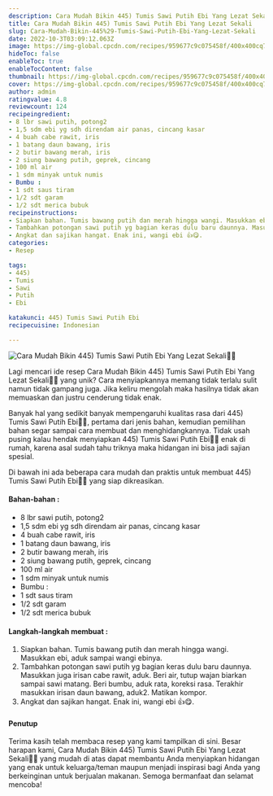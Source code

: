 ```yaml
---
description: Cara Mudah Bikin 445) Tumis Sawi Putih Ebi Yang Lezat Sekali"
title: Cara Mudah Bikin 445) Tumis Sawi Putih Ebi Yang Lezat Sekali
slug: Cara-Mudah-Bikin-445%29-Tumis-Sawi-Putih-Ebi-Yang-Lezat-Sekali
date: 2022-10-3T03:09:12.063Z
image: https://img-global.cpcdn.com/recipes/959677c9c075458f/400x400cq70/photo.jpg
hideToc: false
enableToc: true
enableTocContent: false
thumbnail: https://img-global.cpcdn.com/recipes/959677c9c075458f/400x400cq70/photo.jpg
cover: https://img-global.cpcdn.com/recipes/959677c9c075458f/400x400cq70/photo.jpg
author: admin
ratingvalue: 4.8
reviewcount: 124
recipeingredient:
- 8 lbr sawi putih, potong2
- 1,5 sdm ebi yg sdh direndam air panas, cincang kasar
- 4 buah cabe rawit, iris
- 1 batang daun bawang, iris
- 2 butir bawang merah, iris
- 2 siung bawang putih, geprek, cincang
- 100 ml air
- 1 sdm minyak untuk numis
- Bumbu :
- 1 sdt saus tiram
- 1/2 sdt garam
- 1/2 sdt merica bubuk
recipeinstructions:
- Siapkan bahan. Tumis bawang putih dan merah hingga wangi. Masukkan ebi, aduk sampai wangi ebinya.
- Tambahkan potongan sawi putih yg bagian keras dulu baru daunnya. Masukkan juga irisan cabe rawit, aduk. Beri air, tutup wajan biarkan sampai sawi matang. Beri bumbu, aduk rata, koreksi rasa. Terakhir masukkan irisan daun bawang, aduk2. Matikan kompor.
- Angkat dan sajikan hangat. Enak ini, wangi ebi 👍😋.
categories:
- Resep

tags:
- 445)
- Tumis
- Sawi
- Putih
- Ebi

katakunci: 445) Tumis Sawi Putih Ebi
recipecuisine: Indonesian

---
```


![Cara Mudah Bikin 445) Tumis Sawi Putih Ebi Yang Lezat Sekali👩‍🍳](https://img-global.cpcdn.com/recipes/959677c9c075458f/400x400cq70/photo.jpg)

Lagi mencari ide resep Cara Mudah Bikin 445) Tumis Sawi Putih Ebi Yang Lezat Sekali👩‍🍳 yang unik? Cara menyiapkannya memang tidak terlalu sulit namun tidak gampang juga. Jika keliru mengolah maka hasilnya tidak akan memuaskan dan justru cenderung tidak enak.

Banyak hal yang sedikit banyak mempengaruhi kualitas rasa dari 445) Tumis Sawi Putih Ebi👩‍🍳, pertama dari jenis bahan, kemudian pemilihan bahan segar sampai cara membuat dan menghidangkannya. Tidak usah pusing kalau hendak menyiapkan 445) Tumis Sawi Putih Ebi👩‍🍳 enak di rumah, karena asal sudah tahu triknya maka hidangan ini bisa jadi sajian spesial.

Di bawah ini ada beberapa cara mudah dan praktis untuk membuat 445) Tumis Sawi Putih Ebi👩‍🍳 yang siap dikreasikan.

<!--inarticleads1-->

#### Bahan-bahan :

- 8 lbr sawi putih, potong2
- 1,5 sdm ebi yg sdh direndam air panas, cincang kasar
- 4 buah cabe rawit, iris
- 1 batang daun bawang, iris
- 2 butir bawang merah, iris
- 2 siung bawang putih, geprek, cincang
- 100 ml air
- 1 sdm minyak untuk numis
- Bumbu :
- 1 sdt saus tiram
- 1/2 sdt garam
- 1/2 sdt merica bubuk

<!--inarticleads2-->

#### Langkah-langkah membuat :

1. Siapkan bahan. Tumis bawang putih dan merah hingga wangi. Masukkan ebi, aduk sampai wangi ebinya.
1. Tambahkan potongan sawi putih yg bagian keras dulu baru daunnya. Masukkan juga irisan cabe rawit, aduk. Beri air, tutup wajan biarkan sampai sawi matang. Beri bumbu, aduk rata, koreksi rasa. Terakhir masukkan irisan daun bawang, aduk2. Matikan kompor.
1. Angkat dan sajikan hangat. Enak ini, wangi ebi 👍😋.

#### Penutup

Terima kasih telah membaca resep yang kami tampilkan di sini. Besar harapan kami, Cara Mudah Bikin 445) Tumis Sawi Putih Ebi Yang Lezat Sekali👩‍🍳 yang mudah di atas dapat membantu Anda menyiapkan hidangan yang enak untuk keluarga/teman maupun menjadi inspirasi bagi Anda yang berkeinginan untuk berjualan makanan. Semoga bermanfaat dan selamat mencoba!
